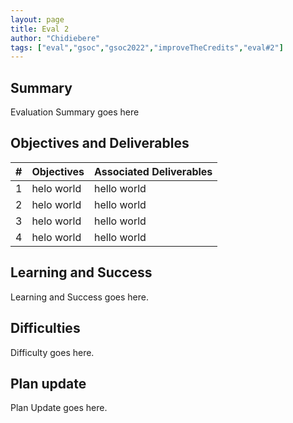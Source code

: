 ```yaml
---
layout: page
title: Eval 2
author: "Chidiebere"
tags: ["eval","gsoc","gsoc2022","improveTheCredits","eval#2"]
---
```


## Summary
Evaluation Summary goes here  

## Objectives and Deliverables
| \# | Objectives                    | Associated Deliverables         |
| --- | ----------------------------- | ---------------------------------------------- |
| 1 | helo world  | hello world |
| 2 | helo world  | hello world |
| 3 | helo world  | hello world |
| 4 | helo world  | hello world |

## Learning and Success
Learning and Success goes here.

## Difficulties
Difficulty goes here.

## Plan update
Plan Update goes here.
